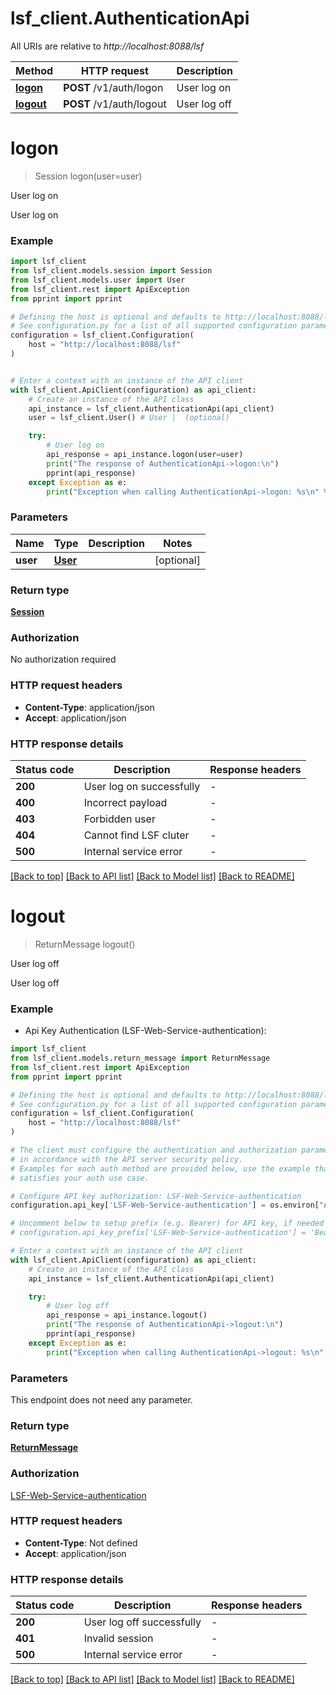 # lsf_client.AuthenticationApi

All URIs are relative to *http://localhost:8088/lsf*

Method | HTTP request | Description
------------- | ------------- | -------------
[**logon**](AuthenticationApi.md#logon) | **POST** /v1/auth/logon | User log on
[**logout**](AuthenticationApi.md#logout) | **POST** /v1/auth/logout | User log off


# **logon**
> Session logon(user=user)

User log on

User log on

### Example


```python
import lsf_client
from lsf_client.models.session import Session
from lsf_client.models.user import User
from lsf_client.rest import ApiException
from pprint import pprint

# Defining the host is optional and defaults to http://localhost:8088/lsf
# See configuration.py for a list of all supported configuration parameters.
configuration = lsf_client.Configuration(
    host = "http://localhost:8088/lsf"
)


# Enter a context with an instance of the API client
with lsf_client.ApiClient(configuration) as api_client:
    # Create an instance of the API class
    api_instance = lsf_client.AuthenticationApi(api_client)
    user = lsf_client.User() # User |  (optional)

    try:
        # User log on
        api_response = api_instance.logon(user=user)
        print("The response of AuthenticationApi->logon:\n")
        pprint(api_response)
    except Exception as e:
        print("Exception when calling AuthenticationApi->logon: %s\n" % e)
```



### Parameters


Name | Type | Description  | Notes
------------- | ------------- | ------------- | -------------
 **user** | [**User**](User.md)|  | [optional] 

### Return type

[**Session**](Session.md)

### Authorization

No authorization required

### HTTP request headers

 - **Content-Type**: application/json
 - **Accept**: application/json

### HTTP response details

| Status code | Description | Response headers |
|-------------|-------------|------------------|
**200** | User log on successfully |  -  |
**400** | Incorrect payload |  -  |
**403** | Forbidden user |  -  |
**404** | Cannot find LSF cluter |  -  |
**500** | Internal service error |  -  |

[[Back to top]](#) [[Back to API list]](../README.md#documentation-for-api-endpoints) [[Back to Model list]](../README.md#documentation-for-models) [[Back to README]](../README.md)

# **logout**
> ReturnMessage logout()

User log off

User log off

### Example

* Api Key Authentication (LSF-Web-Service-authentication):

```python
import lsf_client
from lsf_client.models.return_message import ReturnMessage
from lsf_client.rest import ApiException
from pprint import pprint

# Defining the host is optional and defaults to http://localhost:8088/lsf
# See configuration.py for a list of all supported configuration parameters.
configuration = lsf_client.Configuration(
    host = "http://localhost:8088/lsf"
)

# The client must configure the authentication and authorization parameters
# in accordance with the API server security policy.
# Examples for each auth method are provided below, use the example that
# satisfies your auth use case.

# Configure API key authorization: LSF-Web-Service-authentication
configuration.api_key['LSF-Web-Service-authentication'] = os.environ["API_KEY"]

# Uncomment below to setup prefix (e.g. Bearer) for API key, if needed
# configuration.api_key_prefix['LSF-Web-Service-authentication'] = 'Bearer'

# Enter a context with an instance of the API client
with lsf_client.ApiClient(configuration) as api_client:
    # Create an instance of the API class
    api_instance = lsf_client.AuthenticationApi(api_client)

    try:
        # User log off
        api_response = api_instance.logout()
        print("The response of AuthenticationApi->logout:\n")
        pprint(api_response)
    except Exception as e:
        print("Exception when calling AuthenticationApi->logout: %s\n" % e)
```



### Parameters

This endpoint does not need any parameter.

### Return type

[**ReturnMessage**](ReturnMessage.md)

### Authorization

[LSF-Web-Service-authentication](../README.md#LSF-Web-Service-authentication)

### HTTP request headers

 - **Content-Type**: Not defined
 - **Accept**: application/json

### HTTP response details

| Status code | Description | Response headers |
|-------------|-------------|------------------|
**200** | User log off successfully |  -  |
**401** | Invalid session |  -  |
**500** | Internal service error |  -  |

[[Back to top]](#) [[Back to API list]](../README.md#documentation-for-api-endpoints) [[Back to Model list]](../README.md#documentation-for-models) [[Back to README]](../README.md)

